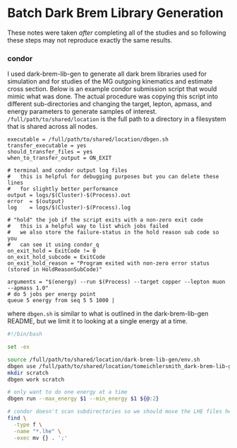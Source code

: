 # Batch Dark Brem Library Generation

These notes were taken _after_ completing all of the studies and so
following these steps may not reproduce exactly the same results.

### condor
I used dark-brem-lib-gen to generate all dark brem libraries used
for simulation and for studies of the MG outgoing kinematics and
estimate cross section. Below is an example condor submission script that
would mimic what was done. The actual procedure was copying this script
into different sub-directories and changing the target, lepton, apmass,
and energy parameters to generate samples of interest.
`/full/path/to/shared/location` is the full path to a directory in
a filesystem that is shared across all nodes.

```
executable = /full/path/to/shared/location/dbgen.sh
transfer_executable = yes
should_transfer_files = yes
when_to_transfer_output = ON_EXIT

# terminal and condor output log files
#   this is helpful for debugging purposes but you can delete these lines
#   for slightly better performance
output = logs/$(Cluster)-$(Process).out
error  = $(output)
log    = logs/$(Cluster)-$(Process).log

# "hold" the job if the script exits with a non-zero exit code
#   this is a helpful way to list which jobs failed
#   we also store the failure-status in the hold reason sub code so you
#   can see it using condor_q
on_exit_hold = ExitCode != 0
on_exit_hold_subcode = ExitCode
on_exit_hold_reason = "Program exited with non-zero error status (stored in HoldReasonSubCode)"

arguments = "$(energy) --run $(Process) --target copper --lepton muon --apmass 1.0"
# do 5 jobs per energy point
queue 5 energy from seq 5 5 1000 |
```

where `dbgen.sh` is similar to what is outlined in the dark-brem-lib-gen README,
but we limit it to looking at a single energy at a time.

```bash
#!/bin/bash

set -ex

source /full/path/to/shared/location/dark-brem-lib-gen/env.sh
dbgen use /full/path/to/shared/location/tomeichlersmith_dark-brem-lib-gen_v4.4.sif
mkdir scratch
dbgen work scratch

# only want to do one energy at a time
dbgen run --max_energy $1 --min_energy $1 ${@:2}

# condor doesn't scan subdirectories so we should move the LHE files here
find \
  -type f \
  -name "*.lhe" \
  -exec mv {} . ';'
```

